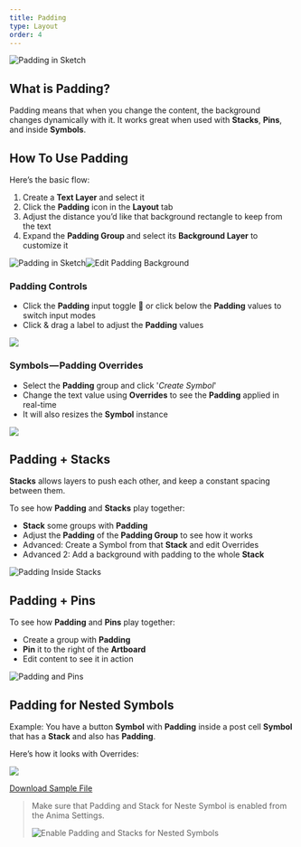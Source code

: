 ```yaml
---
title: Padding
type: Layout
order: 4
---
```

![Padding in Sketch](https://cdn-images-1.medium.com/max/1600/1*ECdwO4upxkecfHmRr7tQkw.gif)

## What is Padding? 

Padding means that when you change the content, the background changes dynamically with it. It works great when used with **Stacks**, **Pins**, and inside **Symbols**.

## How To Use Padding

Here’s the basic flow:

 1.   Create a **Text Layer** and select it
 2.   Click the **Padding** icon in the **Layout** tab
 3.   Adjust the distance you’d like that background rectangle to keep from the text
 4. Expand the **Padding Group** and select its **Background Layer** to customize it

![Padding in Sketch](http://f.cl.ly/items/3X4542273D1A2w2F3N0B/%5B07d36550d422eba97285191f6cbba76c%5D_Padding%20button.gif)![Edit Padding Background](http://f.cl.ly/items/3Q091t301u2i0c421g1x/%5B01206ff51d0e1d9243bc7ec852f932a8%5D_Edit%20padding%20background.gif)

### Padding Controls

-   Click the **Padding** input toggle 🔁 or click below the **Padding** values to switch input modes
-   Click & drag a label to adjust the **Padding** values

![](http://f.cl.ly/items/3s2b0S3m0p3I0V0Y1k3I/[8818d87c31887aea28df30c226afcb47]_Padding%20toggle.gif)

### Symbols — Padding Overrides

-   Select the **Padding** group and click '*Create Symbol*'
-   Change the text value using **Overrides** to see the **Padding** applied in real-time
-   It will also resizes the **Symbol** instance

![](http://f.cl.ly/items/090W2P2a0l0W2H3X1A0n/[d6fde6b4d79af62962bb146423f85143]_Text%20override.gif)

## Padding + Stacks

**Stacks** allows layers to push each other, and keep a constant spacing between them.

To see how **Padding** and **Stacks** play together:

-   **Stack** some groups with **Padding**
-   Adjust the **Padding** of the **Padding Group** to see how it works
-   Advanced: Create a Symbol from that **Stack** and edit Overrides
-   Advanced 2: Add a background with padding to the whole **Stack**

![Padding Inside Stacks](http://f.cl.ly/items/1M0q3a093p0V3g3U0v1T/[a5a8a7fc2a0d5dbe4f5b6efbca438c2d]_Padding%20inside%20Stacks.gif)

## Padding + Pins

To see how **Padding** and **Pins** play together:

-   Create a group with **Padding**
-  **Pin** it to the right of the **Artboard**
-   Edit content to see it in action

![Padding and Pins](http://f.cl.ly/items/2f3y0I0R3z2f1B160744/[39dc1a02aa366158a25a281ecd3d8456]_Paddings%20and%20Pins.gif)

## Padding for Nested Symbols

Example: You have a button **Symbol** with **Padding** inside a post cell **Symbol** that has a **Stack** and also has **Padding**.  

Here’s how it looks with Overrides:

![](http://f.cl.ly/items/091q322a102L1M2O352r/Symbo%20Padding.png)

[Download Sample File](https://animaapp.s3.amazonaws.com/tutorials/Anima%20Nested%20Padding%20Sample.sketch)

> Make sure that Padding and Stack for Neste Symbol is enabled from the Anima Settings.
> 
> ![Enable Padding and Stacks for Nested Symbols](http://f.cl.ly/items/3I110p1y1e2b292d0q0X/Enable%20nested.png)
